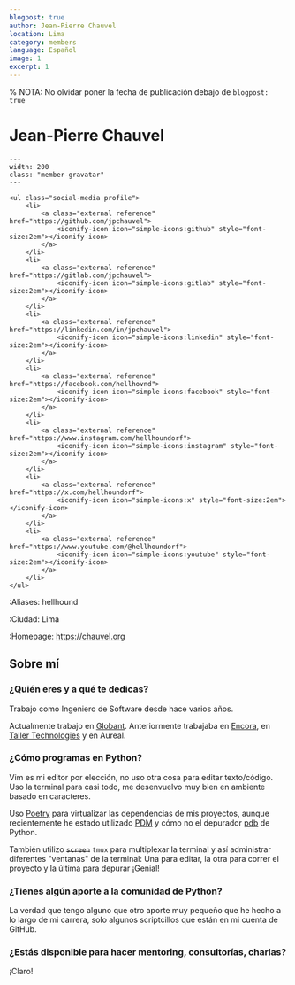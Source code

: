 ```yaml
---
blogpost: true
author: Jean-Pierre Chauvel
location: Lima
category: members
language: Español
image: 1
excerpt: 1
---
```


% NOTA: No olvidar poner la fecha de publicación debajo de `blogpost: true`

# Jean-Pierre Chauvel

```{gravatar} jean.pierre@chauvel.org
---
width: 200
class: "member-gravatar"
---
```

```{raw} html
<ul class="social-media profile">
    <li>
        <a class="external reference" href="https://github.com/jpchauvel">
            <iconify-icon icon="simple-icons:github" style="font-size:2em"></iconify-icon>
        </a>
    </li>
    <li>
        <a class="external reference" href="https://gitlab.com/jpchauvel">
            <iconify-icon icon="simple-icons:gitlab" style="font-size:2em"></iconify-icon>
        </a>
    </li>
    <li>
        <a class="external reference" href="https://linkedin.com/in/jpchauvel">
            <iconify-icon icon="simple-icons:linkedin" style="font-size:2em"></iconify-icon>
        </a>
    </li>
    <li>
        <a class="external reference" href="https://facebook.com/hellhovnd">
            <iconify-icon icon="simple-icons:facebook" style="font-size:2em"></iconify-icon>
        </a>
    </li>
    <li>
        <a class="external reference" href="https://www.instagram.com/hellhoundorf">
            <iconify-icon icon="simple-icons:instagram" style="font-size:2em"></iconify-icon>
        </a>
    </li>
    <li>
        <a class="external reference" href="https://x.com/hellhoundorf">
            <iconify-icon icon="simple-icons:x" style="font-size:2em"></iconify-icon>
        </a>
    </li>
    <li>
        <a class="external reference" href="https://www.youtube.com/@hellhoundorf">
            <iconify-icon icon="simple-icons:youtube" style="font-size:2em"></iconify-icon>
        </a>
    </li>
</ul>
```

:Aliases: hellhound

:Ciudad: Lima

:Homepage: https://chauvel.org

## Sobre mí

### ¿Quién eres y a qué te dedicas?

Trabajo como Ingeniero de Software desde hace varios años.

Actualmente trabajo en [Globant](https://www.globant.com). Anteriormente
trabajaba en [Encora](https://www.encora.com), en [Taller
Technologies](https://taller.us) y en Aureal.

### ¿Cómo programas en Python?

Vim es mi editor por elección, no uso otra cosa para editar texto/código. Uso
la terminal para casi todo, me desenvuelvo muy bien en ambiente basado en
caracteres.

Uso [Poetry](https://python-poetry.org) para virtualizar las dependencias de mis
proyectos, aunque recientemente he estado utilizado
[PDM](https://pdm-project.org/en/latest/) y cómo no el depurador
[pdb](https://docs.python.org/3/library/pdb.html) de Python.

También utilizo ~~`screen`~~ `tmux` para multiplexar la terminal y así
administrar diferentes "ventanas" de la terminal: Una para editar, la otra para
correr el proyecto y la última para depurar ¡Genial!

### ¿Tienes algún aporte a la comunidad de Python?

La verdad que tengo alguno que otro aporte muy pequeño que he hecho a lo largo
de mi carrera, solo algunos scriptcillos que están en mi cuenta de GitHub.

### ¿Estás disponible para hacer mentoring, consultorías, charlas?

¡Claro!
